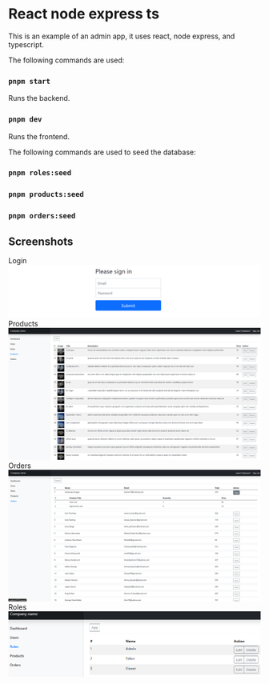 # React node express ts
This is an example of an admin app, it uses react, node express, and typescript.

The following commands are used:

### `pnpm start`
Runs the backend.

### `pnpm dev`
Runs the frontend.

The following commands are used to seed the database:
### `pnpm roles:seed`
### `pnpm products:seed`
### `pnpm orders:seed`

## Screenshots
Login
![alt text](https://github.com/RMollinedo/react-node-express-ts/blob/main/screenshot1.png)
Products
![alt text](https://github.com/RMollinedo/react-node-express-ts/blob/main/screenshot2.png)
Orders
![alt text](https://github.com/RMollinedo/react-node-express-ts/blob/main/screenshot3.png)
Roles
![alt text](https://github.com/RMollinedo/react-node-express-ts/blob/main/screenshot4.png)
